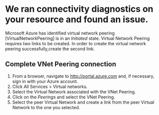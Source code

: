 <properties
pageTitle="VNetPeeringInitiated"
description="VNetPeeringInitiated"
infoBubbleText="Issues with network traffic routing were detected. See details on the right."
service="microsoft.network"
resource="virtualnetworks"
authors="anavinahar"
displayOrder=""
articleId="PeeringInitiatedDifferentSub"
diagnosticScenario="VNetPeeringInitiated"
selfHelpType="Diagnostics"
supportTopicIds="32584249"
resourceTags="windows"
productPesIds="15526"
cloudEnvironments="Public"
/>
# We ran connectivity diagnostics on your resource and found an issue.
<!--issueDescription-->
Microsoft Azure has identified virtual network peering <!--$VirtualNetworkPeering-->[VirtualNetworkPeering] is in an *Initiated* state. Virtual Network Peering requires two links to be created. In order to create the virtual network peering successfully,create the second link.
<!--/issueDescription-->
## Complete VNet Peering connection
1. From a browser, navigate to http://portal.azure.com and, if necessary, sign in with your Azure account.
2. Click All Services > Virtual networks.
3. Select the Virtual Network associated with the VNet Peering.
4. Click on the *Peerings* and select the VNet Peering.
5. Select the peer Virtual Network and create a link from the peer Virtual Network to the one you selected.
 <br>